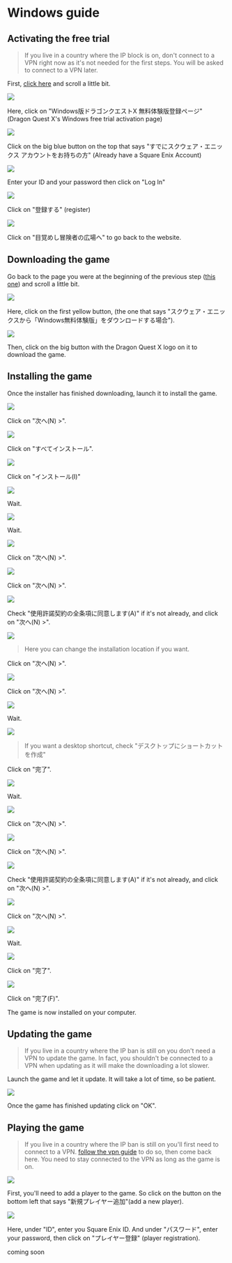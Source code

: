 # Windows guide

## Activating the free trial
>If you live in a country where the IP block is on, don't connect to a VPN right now as it's not needed for the first steps. You will be asked to connect to a VPN later.

First, [click here](https://hiroba.dqx.jp/sc/public/playguide/wintrial_1_normal) and scroll a little bit.

![](win1.png)

Here, click on "Windows版ドラゴンクエストX 無料体験版登録ページ" (Dragon Quest X's Windows free trial activation page)

![](win2.png)

Click on the big blue button on the top that says "すでにスクウェア・エニックス アカウントをお持ちの方" (Already have a Square Enix Account)

![](acc1.png)

Enter your ID and your password then click on "Log In"

![](win3.png)

Click on "登録する" (register)

![](win4.png)

Click on "目覚めし冒険者の広場へ" to go back to the website.

## Downloading the game

Go back to the page you were at the beginning of the previous step ([this one](https://hiroba.dqx.jp/sc/public/playguide/wintrial_1_normal)) and scroll a little bit.

![](win5.png)

Here, click on the first yellow button, (the one that says "スクウェア・エニックスから「Windows無料体験版」をダウンロードする場合").

![](win6.png)

Then, click on the big button with the Dragon Quest X logo on it to download the game.

## Installing the game

Once the installer has finished downloading, launch it to install the game.

![](Screenshot(85).png)

Click on "次へ(N) >".

![](Screenshot(86).png)

Click on "すべてインストール".

![](Screenshot(87).png)

Click on "インストール(I)"

![](Screenshot(88).png)

Wait.

![](Screenshot(89).png)

Wait.

![](Screenshot(90).png)

Click on "次へ(N) >".

![](Screenshot(91).png)

Click on "次へ(N) >".

![](Screenshot(92).png)

Check "使用許諾契約の全条項に同意します(A)" if it's not already, and click on "次へ(N) >".

![](Screenshot(93).png)

>Here you can change the installation location if you want.

Click on "次へ(N) >".


![](Screenshot(94).png)

Click on "次へ(N) >".

![](Screenshot(95).png)

Wait.

![](Screenshot(96).png)

>If you want a desktop shortcut, check "デスクトップにショートカットを作成"

Click on "完了".

![](Screenshot(97).png)

Wait.

![](Screenshot(98).png)

Click on "次へ(N) >".

![](Screenshot(99).png)

Click on "次へ(N) >".

![](Screenshot(100).png)

Check "使用許諾契約の全条項に同意します(A)" if it's not already, and click on "次へ(N) >".

![](Screenshot(101).png)

Click on "次へ(N) >".

![](Screenshot(102).png)

Wait.

![](Screenshot(103).png)

Click on "完了".

![](Screenshot(104).png)

Click on "完了(F)".

The game is now installed on your computer.

## Updating the game

>If you live in a country where the IP ban is still on you don't need a VPN to update the game. In fact, you shouldn't be connected to a VPN when updating as it will make the downloading a lot slower.

Launch the game and let it update. It will take a lot of time, so be patient.

![](win7.png)

Once the game has finished updating click on "OK".

## Playing the game

>If you live in a country where the IP ban is still on you'll first need to connect to a VPN. <a href="#/vpn" target="_blank">follow the vpn guide</a> to do so, then come back here. You need to stay connected to the VPN as long as the game is on.

![](win8.png)

First, you'll need to add a player to the game. So click on the button on the bottom left that says "新規プレイヤー追加"(add a new player).

![](win9.png)

Here, under "ID", enter you Square Enix ID. And under "パスワード", enter your password, then click on "プレイヤー登録" (player registration).

coming soon